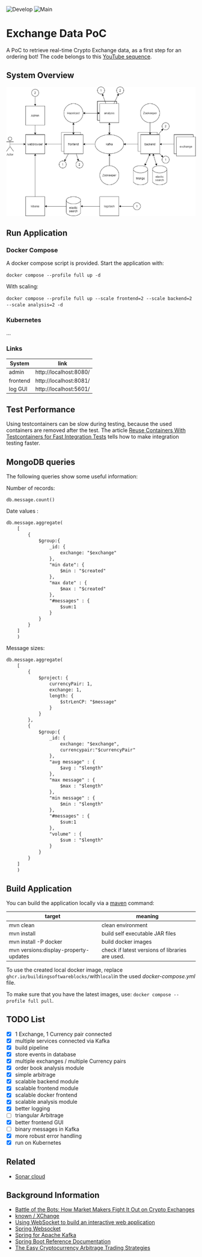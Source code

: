 ![Develop](https://github.com/buildingsoftwareblocks/exchange/workflows/Develop/badge.svg)
![Main](https://github.com/buildingsoftwareblocks/exchange/workflows/Main/badge.svg)

# Exchange Data PoC

A PoC to retrieve real-time Crypto Exchange data, as a first step for an ordering bot! The code belongs to this
[YouTube sequence](https://www.youtube.com/playlist?list=PLQkCUEPgDgc1dItDlEjQ-sTXjY7kR-76z).

## System Overview

![System Overview](system-overview.png)

## Run Application

### Docker Compose

A docker compose script is provided. Start the application with:

``docker compose --profile full up -d``

With scaling:

``docker compose --profile full up --scale frontend=2 --scale backend=2 --scale analysis=2 -d``

### Kubernetes

...

### Links

| System   | link                   |
|----------|------------------------|
| admin    | http://localhost:8080/ |
| frontend | http://localhost:8081/ |
| log GUI  | http://localhost:5601/ |

## Test Performance

Using testcontainers can be slow during testing, because the used containers are removed after the test. The article
[Reuse Containers With Testcontainers for Fast Integration Tests](https://rieckpil.de/reuse-containers-with-testcontainers-for-fast-integration-tests/)
tells how to make integration testing faster.

## MongoDB queries

The following queries show some useful information:

Number of records:

````mongodb
db.message.count()
````

Date values :

````mongodb
db.message.aggregate(
    [
        {
            $group:{
                _id: {
                    exchange: "$exchange"
                },
                "min date": {
                    $min : "$created"
                },
                "max date" : {
                    $max : "$created"
                },
                "#messages" : {
                    $sum:1
                }
            }
        }
    ]
    )
````

Message sizes:

````mongodb
db.message.aggregate(
    [
        {
            $project: {
                currencyPair: 1,
                exchange: 1,
                length: {
                    $strLenCP: "$message"
                }
            }
        },
        {
            $group:{
                _id: {
                    exchange: "$exchange",
                    currencypair:"$currencyPair"
                },
                "avg message" : {
                    $avg : "$length"
                },
                "max message" : {
                    $max : "$length"
                },
                "min message" : {
                    $min : "$length"
                },
                "#messages" : {
                    $sum:1
                },
                "volume" : {
                    $sum : "$length"
                }
            }
        }
    ]
    )
````

## Build Application

You can build the application locally via a [maven](https://maven.apache.org/) command:

| target                                | meaning                                         |
|---------------------------------------|-------------------------------------------------|
| mvn clean                             | clean environment                               |
| mvn install                           | build self executable JAR files                 |
| mvn install -P docker                 | build docker images                             |
| mvn versions:display-property-updates | check if latest versions of libraries are used. |

To use the created local docker image, replace ``ghcr.io/buildingsoftwareblocks/``with``local``in
the used *docker-compose.yml* file.

To make sure that you have the latest images, use: ``docker compose --profile full pull``.

## TODO List

- [x] 1 Exchange, 1 Currency pair connected
- [x] multiple services connected via Kafka
- [x] build pipeline
- [x] store events in database
- [x] multiple exchanges / multiple Currency pairs
- [x] order book analysis module
- [x] simple arbitrage
- [x] scalable backend module
- [x] scalable frontend module
- [x] scalable docker frontend
- [x] scalable analysis module
- [x] better logging
- [ ] triangular Arbitrage
- [x] better frontend GUI
- [ ] binary messages in Kafka
- [x] more robust error handling
- [x] run on Kubernetes

## Related

- [Sonar cloud](https://sonarcloud.io/dashboard?id=buildingsoftwareblocks_exchange)

## Background Information

- [Battle of the Bots: How Market Makers Fight It Out on Crypto Exchanges](https://medium.com/swlh/battle-of-the-bots-how-market-makers-fight-it-out-on-crypto-exchanges-2482eb937107)
- [known / XChange](https://github.com/knowm/XChange)
- [Using WebSocket to build an interactive web application](https://spring.io/guides/gs/messaging-stomp-websocket/)
- [Spring Websocket](https://docs.spring.io/spring-framework/docs/current/reference/html/web.html#websocket-stomp-handle-send)
- [Spring for Apache Kafka](https://docs.spring.io/spring-kafka/docs/current/reference/html/#even-quicker-with-spring-boot)
- [Spring Boot Reference Documentation](https://docs.spring.io/spring-boot/docs/current/maven-plugin/reference/htmlsingle/#build-image)
- [The Easy Cryptocurrency Arbitrage Trading Strategies](https://blog.shrimpy.io/blog/cryptocurrency-arbitrage-a-lucrative-trading-strategy)

